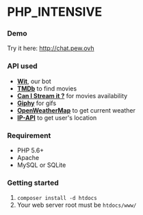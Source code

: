 # PHP_INTENSIVE

### Demo
Try it here: http://chat.pew.ovh

### API used
- [**Wit**](https://wit.ai), our bot
- [**TMDb**](https://www.themoviedb.org) to find movies
- [**Can I Stream it ?**](http://canistream.it) for movies availability
- [**Giphy**](http://giphy.com) for gifs
- [**OpenWeatherMap**](http://openweathermap.org) to get current weather
- [**IP-API**](http://ip-api.com) to get user's location

### Requirement
- PHP 5.6+
- Apache
- MySQL or SQLite

### Getting started
1. `composer install -d htdocs`
2. Your web server root must be `htdocs/www/`
